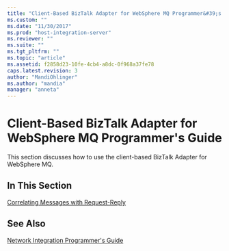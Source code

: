 ```yaml
---
title: "Client-Based BizTalk Adapter for WebSphere MQ Programmer&#39;s Guide1 | Microsoft Docs"
ms.custom: ""
ms.date: "11/30/2017"
ms.prod: "host-integration-server"
ms.reviewer: ""
ms.suite: ""
ms.tgt_pltfrm: ""
ms.topic: "article"
ms.assetid: f2858d23-10fe-4cb4-a8dc-0f968a37fe78
caps.latest.revision: 3
author: "MandiOhlinger"
ms.author: "mandia"
manager: "anneta"
---
```

# Client-Based BizTalk Adapter for WebSphere MQ Programmer&#39;s Guide
This section discusses how to use the client-based BizTalk Adapter for WebSphere MQ.  
  
## In This Section  
 [Correlating Messages with Request-Reply](../core/correlating-messages-with-request-reply1.md)  
  
## See Also  
 [Network Integration Programmer's Guide](../core/network-integration-programmer-s-guide2.md)
